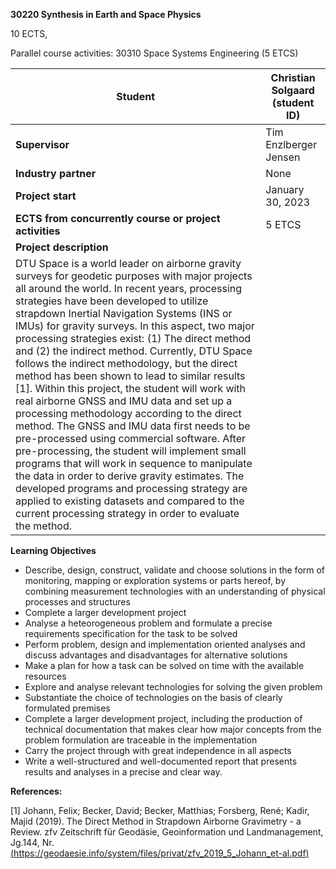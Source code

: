 ﻿**30220 Synthesis in Earth and Space Physics**

10 ECTS, 

Parallel course activities: 30310 Space Systems Engineering (5 ETCS) 



|**Student** |Christian Solgaard (student ID) |
| - | - |
|**Supervisor** |Tim Enzlberger Jensen |
|**Industry partner** |None |
|**Project start** |January 30, 2023 |
|**ECTS from concurrently course or project activities** |5 ETCS |
|**Project description** |
|DTU Space is a world leader on airborne gravity surveys for geodetic purposes with major projects all around the world. In recent years, processing strategies have been developed to utilize strapdown Inertial Navigation Systems (INS or IMUs) for gravity surveys. In this aspect, two major processing strategies exist: (1) The direct method and (2) the indirect method. Currently, DTU Space follows the indirect methodology, but the direct method has been shown to lead to similar results [1]. Within this project, the student will work with real airborne GNSS and IMU data and set up a processing methodology according to the direct method. The GNSS and IMU data first needs to be pre-processed using commercial software. After pre-processing, the student will implement small programs that will work in sequence to manipulate the data in order to derive gravity estimates. The developed programs and processing strategy are applied to existing datasets and compared to the current processing strategy in order to evaluate the method. |
**Learning Objectives** 

- Describe, design, construct, validate and choose solutions in the form of monitoring, mapping or exploration systems or parts hereof, by combining measurement technologies with an understanding of physical processes and structures 
- Complete a larger development project 
- Analyse a heteorogeneous problem and formulate a precise requirements specification for the task to be solved 
- Perform problem, design and implementation oriented analyses and discuss advantages and disadvantages for alternative solutions 
- Make a plan for how a task can be solved on time with the available resources 
- Explore and analyse relevant technologies for solving the given problem 
- Substantiate the choice of technologies on the basis of clearly formulated premises 
- Complete a larger development project, including the production of technical documentation that makes clear how major concepts from the problem formulation are traceable in the implementation 
- Carry the project through with great independence in all aspects 
- Write a well-structured and well-documented report that presents results and analyses in a precise and clear way. 

**References:** 

[1] Johann, Felix; Becker, David; Becker, Matthias; Forsberg, René; Kadir, Majid (2019). The Direct Method in Strapdown Airborne Gravimetry - a Review. zfv Zeitschrift für Geodäsie, Geoinformation und Landmanagement, Jg.144, Nr. [(https://geodaesie.info/system/files/privat/zfv_2019_5_Johann_et-al.pdf)](https://geodaesie.info/system/files/privat/zfv_2019_5_Johann_et-al.pdf) 
